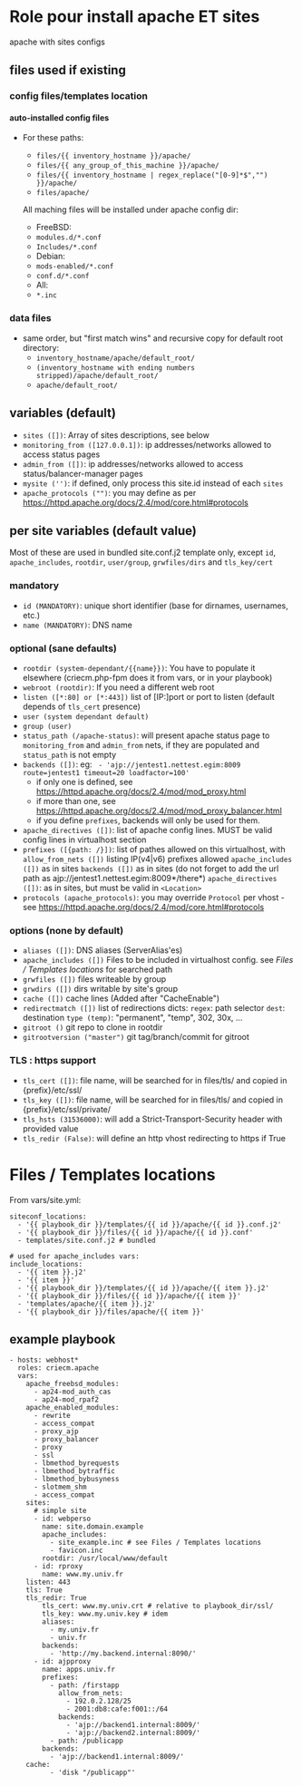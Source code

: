 # Role pour install apache ET sites

apache with sites configs

## files used if existing

### config files/templates location

#### auto-installed config files

  * For these paths:
    - `files/{{ inventory_hostname }}/apache/`
    - `files/{{ any_group_of_this_machine }}/apache/`
    - `files/{{ inventory_hostname | regex_replace("[0-9]*$","") }}/apache/`
    - `files/apache/`

    All maching files will be installed under apache config dir:
    * FreeBSD:
    - `modules.d/*.conf`
    - `Includes/*.conf`
    * Debian:
    - `mods-enabled/*.conf`
    - `conf.d/*.conf`
    * All:
    - `*.inc`

### data files
* same order, but "first match wins" and recursive copy for default root directory:
  - `inventory_hostname/apache/default_root/`
  - `(inventory_hostname with ending numbers stripped)/apache/default_root/`
  - `apache/default_root/`

## variables (default)

* `sites ([])`:
  Array of sites descriptions, see below
* `monitoring_from ([127.0.0.1])`:
  ip addresses/networks allowed to access status pages
* `admin_from ([])`:
  ip addresses/networks allowed to access status/balancer-manager pages
* `mysite ('')`:
  if defined, only process this site.id instead of each `sites`
* `apache_protocols ("")`:
  you may define as per https://httpd.apache.org/docs/2.4/mod/core.html#protocols

## per site variables (default value)
Most of these are used in bundled site.conf.j2 template only, except `id`, `apache_includes`, `rootdir`, `user/group`, `grwfiles/dirs` and `tls_key/cert`

### mandatory
* `id (MANDATORY)`:
  unique short identifier (base for dirnames, usernames, etc.)
* `name (MANDATORY)`:
  DNS name

### optional (sane defaults)
* `rootdir (system-dependant/{{name}})`:
  You have to populate it elsewhere (criecm.php-fpm does it from vars, or in your playbook)
* `webroot (rootdir)`:
  If you need a different web root
* `listen ([*:80] or [*:443])`
  list of [IP:]port or port to listen (default depends of `tls_cert` presence)
* `user (system dependant default)`
* `group (user)`
* `status_path (/apache-status)`:
  will present apache status page to `monitoring_from` and `admin_from` nets, if they are populated
  and `status_path` is not empty
* `backends ([])`:
  eg: ``` - 'ajp://jentest1.nettest.egim:8009 route=jentest1 timeout=20 loadfactor=100'```
  - if only one is defined, see https://httpd.apache.org/docs/2.4/mod/mod_proxy.html 
  - if more than one, see https://httpd.apache.org/docs/2.4/mod/mod_proxy_balancer.html
  - if you define `prefixes`, backends will only be used for them.
* `apache_directives ([])`:
  list of apache config lines. MUST be valid config lines in virtualhost section
* `prefixes ([{path: /}])`:
  list of pathes allowed on this virtualhost, with
    `allow_from_nets ([])` listing IP(v4|v6) prefixes allowed
    `apache_includes ([])` as in sites
    `backends ([])` as in sites (do not forget to add the url path as ajp://jentest1.nettest.egim:8009*/there*)
    `apache_directives ([])`: as in sites, but must be valid in `<Location>`
* `protocols (apache_protocols)`:
  you may override `Protocol` per vhost - see https://httpd.apache.org/docs/2.4/mod/core.html#protocols

### options (none by default)
* `aliases ([])`:
  DNS aliases (ServerAlias'es)
* `apache_includes ([])`
  Files to be included in virtualhost config.
  see *Files / Templates locations* for searched path
* `grwfiles ([])`
  files writeable by group
* `grwdirs ([])`
  dirs writable by site's group
* `cache ([])`
  cache lines (Added after "CacheEnable")
* `redirectmatch ([])`
  list of redirections dicts:
    `regex`: path selector
    `dest`: destination
    `type (temp)`: "permanent", "temp", 302, 30x, …
* `gitroot ()`
  git repo to clone in rootdir
* `gitrootversion ("master")`
  git tag/branch/commit for gitroot

### TLS : https support
* `tls_cert ([])`:
  file name, will be searched for in files/tls/ and copied in {prefix}/etc/ssl/
* `tls_key ([])`:
  file name, will be searched for in files/tls/ and copied in {prefix}/etc/ssl/private/
* `tls_hsts (31536000)`:
  will add a Strict-Transport-Security header with provided value
* `tls_redir (False)`:
  will define an http vhost redirecting to https if True

# Files / Templates locations
From vars/site.yml:
```
siteconf_locations:
  - '{{ playbook_dir }}/templates/{{ id }}/apache/{{ id }}.conf.j2'
  - '{{ playbook_dir }}/files/{{ id }}/apache/{{ id }}.conf'
  - templates/site.conf.j2 # bundled

# used for apache_includes vars:
include_locations:
  - '{{ item }}.j2'
  - '{{ item }}'
  - '{{ playbook_dir }}/templates/{{ id }}/apache/{{ item }}.j2'
  - '{{ playbook_dir }}/files/{{ id }}/apache/{{ item }}'
  - 'templates/apache/{{ item }}.j2'
  - '{{ playbook_dir }}/files/apache/{{ item }}'
```

## example playbook
```
- hosts: webhost*
  roles: criecm.apache
  vars:
    apache_freebsd_modules:
      - ap24-mod_auth_cas
      - ap24-mod_rpaf2
    apache_enabled_modules:
      - rewrite
      - access_compat
      - proxy_ajp
      - proxy_balancer
      - proxy
      - ssl
      - lbmethod_byrequests
      - lbmethod_bytraffic
      - lbmethod_bybusyness
      - slotmem_shm
      - access_compat
    sites:
      # simple site
      - id: webperso
        name: site.domain.example
        apache_includes:
          - site_example.inc # see Files / Templates locations
          - favicon.inc
        rootdir: /usr/local/www/default
      - id: rproxy
        name: www.my.univ.fr
	listen: 443
	tls: True
	tls_redir: True
        tls_cert: www.my.univ.crt # relative to playbook_dir/ssl/
        tls_key: www.my.univ.key # idem
        aliases:
          - my.univ.fr
          - univ.fr
        backends:
          - 'http://my.backend.internal:8090/'
      - id: ajpproxy
        name: apps.univ.fr
        prefixes:
          - path: /firstapp
            allow_from_nets:
              - 192.0.2.128/25
              - 2001:db8:cafe:f001::/64
            backends:
              - 'ajp://backend1.internal:8009/'
              - 'ajp://backend2.internal:8009/'
          - path: /publicapp
	    backends:
	      - 'ajp://backend1.internal:8009/'
	cache:
          - 'disk "/publicapp"'
```
